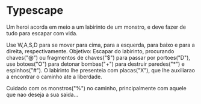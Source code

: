 # Typescape

Um heroi acorda em meio a um labirinto de um monstro, e deve fazer de tudo para escapar com vida.

Use W,A,S,D para se mover para cima, para a esquerda, para baixo e para a direita, respectivamente.
Objetivo: Escapar do labirinto, procurando chaves("@") ou fragmentos de chaves("$") para passar por portoes("D"),
use botoes("O") para detonar bombas("+") para destruir paredes("*") e espinhos("#"). O labirinto lhe presenteia com
placas("X"), que lhe auxiliarao a encontrar o caminho ate a liberdade.

Cuidado com os monstros("%") no caminho, principalmente com aquele que nao deseja a sua saida...
